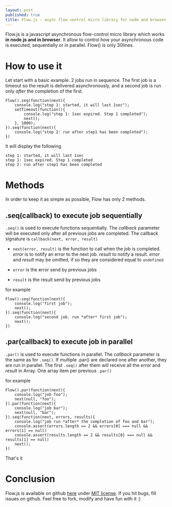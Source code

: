 ```yaml
---
layout: post
published: true
title: Flow.js - async flow control micro library for node and browser
---
```


Flow.js is a javascript asynchronous flow-control micro library which works **in
node.js and in browser**. It allow to control how your
asynchronous code is executed, sequentially or in parallel.
Flow() is only 30lines. 

# How to use it

Let start with a basic example. 2 jobs run in sequence. The first job is a timeout
so the result is delivered asynchronously, and a second job is run only *after* the
completion of the first.

    Flow().seq(function(next){
        console.log("step 1: started, it will last 1sec");
        setTimeout(function(){
            console.log("step 1: 1sec expired. Step 1 completed");
            next();
        }, 1000);
    }).seq(function(next){
        console.log("step 2: run after step1 has been completed");
    })

It will display the following

    step 1: started, it will last 1sec
    step 1: 1sec expired. Step 1 completed
    step 2: run after step1 has been completed

# Methods

In order to keep it as simple as possible, Flow has only 2 methods.

## .seq(callback) to execute job sequentially

```.seq()``` is used to execute functions sequentially. The *callback* parameter
will be executed only after all previous jobs are completed. 
The callback signature is ```callback(next, error, result)```

* ```next(error, result)``` is the function to call when the job is completed. *error* is to notify an error
to the next job. *result* to notify a result. *error* and *result* may be omitted, if so they are considered
equal to ```undefined```

* ```error``` is the error send by previous jobs

* ```result``` is the result send by previous jobs

for example

    Flow().seq(function(next){
        console.log("first job");
        next();
    }).seq(function(next){    
        console.log("second job. run *after* first job");
        next();
    })


## .par(callback) to execute job in parallel

```.par()``` is used to execute functions in parallel. The *callback* parameter is the same as for ```.seq()```.
If multiple .par() are declared one after another, they are run in parallel. The first ```.seq()``` after them
will receive all the *error* and *result* in Array. One array item per previous ```.par()```

for example

    Flow().par(function(next){
        console.log("job foo");
        next(null, "foo");
    }).par(function(next){
        console.log("job bar");
        next(null, "bar");
    }).seq(function(next, errors, results){
        console.log("job run *after* the completion of foo and bar");
        console.assert(errors.length == 2 && errors[0] === null && errors[1] == null)
        console.assert(results.length == 2 && results[0] === null && results[1] == null)
        next();
    })

That's it

# Conclusion

Flow.js is available on github <a href='https://github.com/jeromeetienne/flow.js'>here</a>
under <a href='https://github.com/jeromeetienne/flow.js/blob/master/MIT-LICENSE.txt'>MIT license</a>.
If you hit bugs, fill issues on github.
Feel free to fork, modify and have fun with it :)
